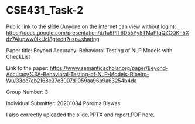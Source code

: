 # CSE431_Task-2

Public link to the slide (Anyone on the internet can view without login):
https://docs.google.com/presentation/d/1u6PlT6D55Py5TMaPtqQZCQKh5Xdz7Aiupww0IkUcl8g/edit?usp=sharing

Paper title:
Beyond Accuracy: Behavioral Testing of NLP Models with CheckList

Link to the paper:
https://www.semanticscholar.org/paper/Beyond-Accuracy%3A-Behavioral-Testing-of-NLP-Models-Ribeiro-Wu/33ec7eb2168e37e3007d1059aa96b9a63254b4da

Group Number:
3

Individual Submitter:
20201084 Poroma Biswas

I also correctly uploaded the slide.PPTX and report.PDF here.
